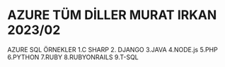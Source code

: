 # AZURE TÜM DİLLER MURAT IRKAN 2023/02
AZURE SQL ÖRNEKLER
1.C SHARP
2. DJANGO
3.JAVA
4.NODE.js
5.PHP
6.PYTHON
7.RUBY
8.RUBYONRAILS
9.T-SQL
